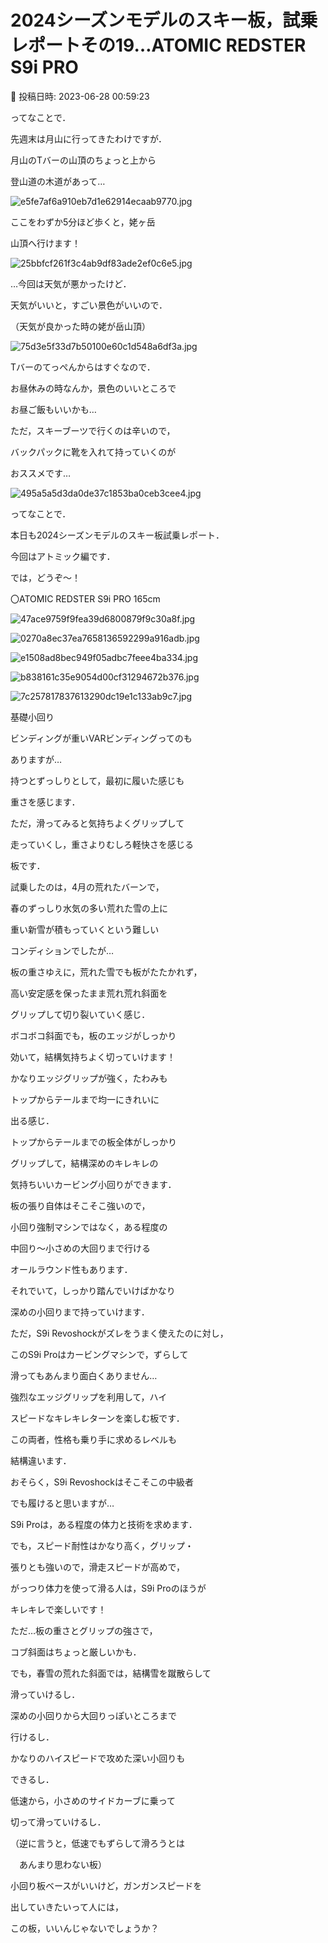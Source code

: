 # 2024シーズンモデルのスキー板，試乗レポートその19…ATOMIC REDSTER S9i PRO

📅 投稿日時: 2023-06-28 00:59:23

ってなことで．


先週末は月山に行ってきたわけですが．





月山のTバーの山頂のちょっと上から


登山道の木道があって…




![e5fe7af6a910eb7d1e62914ecaab9770.jpg](images/e5fe7af6a910eb7d1e62914ecaab9770.jpg)







ここをわずか5分ほど歩くと，姥ヶ岳


山頂へ行けます！




![25bbfcf261f3c4ab9df83ade2ef0c6e5.jpg](images/25bbfcf261f3c4ab9df83ade2ef0c6e5.jpg)







…今回は天気が悪かったけど．


天気がいいと，すごい景色がいいので．


（天気が良かった時の姥が岳山頂）




![75d3e5f33d7b50100e60c1d548a6df3a.jpg](images/75d3e5f33d7b50100e60c1d548a6df3a.jpg)







Tバーのてっぺんからはすぐなので．


お昼休みの時なんか，景色のいいところで


お昼ご飯もいいかも…


ただ，スキーブーツで行くのは辛いので，


バックパックに靴を入れて持っていくのが


おススメです…




![495a5a5d3da0de37c1853ba0ceb3cee4.jpg](images/495a5a5d3da0de37c1853ba0ceb3cee4.jpg)







ってなことで．


本日も2024シーズンモデルのスキー板試乗レポート．


今回はアトミック編です．


では，どうぞ～！[]()





〇ATOMIC REDSTER S9i PRO 165cm







![47ace9759f9fea39d6800879f9c30a8f.jpg](images/47ace9759f9fea39d6800879f9c30a8f.jpg)









![0270a8ec37ea7658136592299a916adb.jpg](images/0270a8ec37ea7658136592299a916adb.jpg)









![e1508ad8bec949f05adbc7feee4ba334.jpg](images/e1508ad8bec949f05adbc7feee4ba334.jpg)









![b838161c35e9054d00cf31294672b376.jpg](images/b838161c35e9054d00cf31294672b376.jpg)









![7c257817837613290dc19e1c133ab9c7.jpg](images/7c257817837613290dc19e1c133ab9c7.jpg)







基礎小回り





ビンディングが重いVARビンディングってのも


ありますが…


持つとずっしりとして，最初に履いた感じも


重さを感じます．





ただ，滑ってみると気持ちよくグリップして


走っていくし，重さよりむしろ軽快さを感じる


板です．





試乗したのは，4月の荒れたバーンで，


春のずっしり水気の多い荒れた雪の上に


重い新雪が積もっていくという難しい


コンディションでしたが…


板の重さゆえに，荒れた雪でも板がたたかれず，


高い安定感を保ったまま荒れ荒れ斜面を


グリップして切り裂いていく感じ．


ボコボコ斜面でも，板のエッジがしっかり


効いて，結構気持ちよく切っていけます！





かなりエッジグリップが強く，たわみも


トップからテールまで均一にきれいに


出る感じ．


トップからテールまでの板全体がしっかり


グリップして，結構深めのキレキレの


気持ちいいカービング小回りができます．





板の張り自体はそこそこ強いので，


小回り強制マシンではなく，ある程度の


中回り～小さめの大回りまで行ける


オールラウンド性もあります．


それでいて，しっかり踏んでいけばかなり


深めの小回りまで持っていけます．





ただ，S9i Revoshockがズレをうまく使えたのに対し，


このS9i Proはカービングマシンで，ずらして


滑ってもあんまり面白くありません…


強烈なエッジグリップを利用して，ハイ


スピードなキレキレターンを楽しむ板です．


この両者，性格も乗り手に求めるレベルも


結構違います．





おそらく，S9i Revoshockはそこそこの中級者


でも履けると思いますが…


S9i Proは，ある程度の体力と技術を求めます．


でも，スピード耐性はかなり高く，グリップ・


張りとも強いので，滑走スピードが高めで，


がっつり体力を使って滑る人は，S9i Proのほうが


キレキレで楽しいです！





ただ…板の重さとグリップの強さで，


コブ斜面はちょっと厳しいかも．


でも，春雪の荒れた斜面では，結構雪を蹴散らして


滑っていけるし．


深めの小回りから大回りっぽいところまで


行けるし．


かなりのハイスピードで攻めた深い小回りも


できるし．





低速から，小さめのサイドカーブに乗って


切って滑っていけるし．


（逆に言うと，低速でもずらして滑ろうとは


　あんまり思わない板）





小回り板ベースがいいけど，ガンガンスピードを


出していきたいって人には，


この板，いいんじゃないでしょうか？
